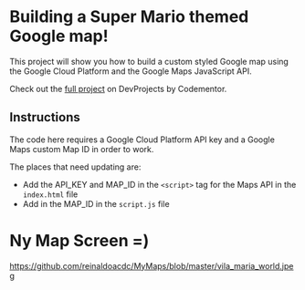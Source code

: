 # Building a Super Mario themed Google map!

This project will show you how to build a custom styled Google map using the Google Cloud Platform and the Google Maps JavaScript API.

Check out the [full project](https://www.codementor.io/projects/build-a-custom-google-maps-theme-bf8levr6eg) on DevProjects by Codementor.
 
## Instructions

The code here requires a Google Cloud Platform API key and a Google Maps custom Map ID in order to work.

The places that need updating are:

* Add the API_KEY and MAP_ID in the `<script>` tag for the Maps API in the `index.html` file
* Add in the MAP_ID in the `script.js` file

# Ny Map Screen =) 

https://github.com/reinaldoacdc/MyMaps/blob/master/vila_maria_world.jpeg